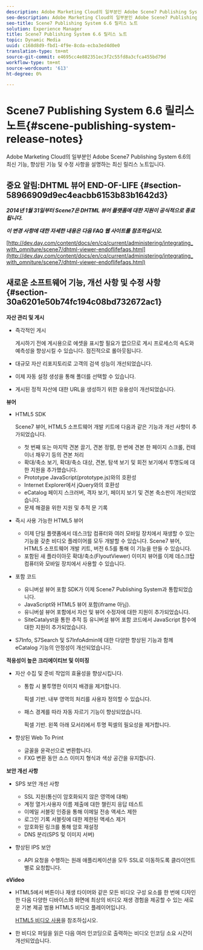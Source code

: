```yaml
---
description: Adobe Marketing Cloud의 일부분인 Adobe Scene7 Publishing System 6.6의 최신 기능, 향상된 기능 및 수정 사항을 설명하는 최신 릴리스 노트입니다.
seo-description: Adobe Marketing Cloud의 일부분인 Adobe Scene7 Publishing System 6.6의 최신 기능, 향상된 기능 및 수정 사항을 설명하는 최신 릴리스 노트입니다.
seo-title: Scene7 Publishing System 6.6 릴리스 노트
solution: Experience Manager
title: Scene7 Publishing System 6.6 릴리스 노트
topic: Dynamic Media
uuid: c168d8d9-fbd1-4f9e-8cda-ecba3ed4d0e0
translation-type: tm+mt
source-git-commit: e4695cc4e882351ec3f2c55fd8a3cfca455bd79d
workflow-type: tm+mt
source-wordcount: '613'
ht-degree: 0%

---
```



# Scene7 Publishing System 6.6 릴리스 노트{#scene-publishing-system-release-notes}

Adobe Marketing Cloud의 일부분인 Adobe Scene7 Publishing System 6.6의 최신 기능, 향상된 기능 및 수정 사항을 설명하는 최신 릴리스 노트입니다.

## 중요 알림:DHTML 뷰어 END-OF-LIFE {#section-58966909d9ec4eacbb6153b83b1642d3}

***2014년 1월 31일부터 Scene7은 DHTML 뷰어 플랫폼에 대한 지원이 공식적으로 종료됩니다.***

***이 변경 사항에 대한 자세한 내용은 다음 FAQ 웹 사이트를 참조하십시오.***

[http://dev.day.com/content/docs/en/cq/current/administering/integrating_with_omniture/scene7/dhtml-viewer-endoflifefaqs.html](http://dev.day.com/content/docs/en/cq/current/administering/integrating_with_omniture/scene7/dhtml-viewer-endoflifefaqs.html)

## 새로운 소프트웨어 기능, 개선 사항 및 수정 사항 {#section-30a6201e50b74fc194c08bd732672ac1}

**자산 관리 및 게시**

* 즉각적인 게시

   게시하기 전에 게시용으로 에셋을 표시할 필요가 없으므로 게시 프로세스의 속도와 예측성을 향상시킬 수 있습니다. 점진적으로 롤아웃됩니다.

* 대규모 자산 리포지토리로 고객의 검색 성능이 개선되었습니다.
* 이제 자동 설정 생성을 통해 폴더를 선택할 수 있습니다.
* 게시된 정적 자산에 대한 URL을 생성하기 위한 유용성이 개선되었습니다.

**뷰어**

* HTML5 SDK

   Scene7 뷰어, HTML5 소프트웨어 개발 키트에 다음과 같은 기능과 개선 사항이 추가되었습니다.

   * 첫 번째 또는 마지막 견본 끌기, 견본 정렬, 한 번에 견본 한 페이지 스크롤, 컨테이너 채우기 등의 견본 처리
   * 확대/축소 보기, 확대/축소 대상, 견본, 탐색 보기 및 회전 보기에서 투명도에 대한 지원을 추가했습니다.
   * Prototype JavaScript(prototype.js)와의 호환성
   * Internet Explorer에서 jQuery와의 호환성
   * eCatalog 페이지 스크러버, 격자 보기, 페이지 보기 및 견본 축소판이 개선되었습니다.
   * 문제 해결을 위한 지원 및 추적 문 기록

* 즉시 사용 가능한 HTML5 뷰어

   * 이제 단일 플랫폼에서 데스크탑 컴퓨터와 여러 모바일 장치에서 재생할 수 있는 기능을 갖춘 비디오 플레이어를 모두 개발할 수 있습니다. Scene7 뷰어, HTML5 소프트웨어 개발 키트, 버전 6.5를 통해 이 기능을 만들 수 있습니다.
   * 포함된 새 플라이아웃 확대/축소(FlyoutViewer) 이미지 뷰어를 이제 데스크탑 컴퓨터와 모바일 장치에서 사용할 수 있습니다.

* 포함 코드

   * 유니버설 뷰어 포함 SDK가 이제 Scene7 Publishing System과 통합되었습니다.
   * JavaScript와 HTML5 뷰어 포함(iframe 아님).
   * 유니버설 뷰어 포함에서 자산 및 뷰어 수정자에 대한 지원이 추가되었습니다.
   * SiteCatalyst을 통한 추적 등 유니버설 뷰어 포함 코드에서 JavaScript 함수에 대한 지원이 추가되었습니다.

* S7Info, S7Search 및 S7InfoAdmin에 대한 다양한 향상된 기능과 함께 eCatalog 기능의 안정성이 개선되었습니다.

**적응성이 높은 크리에이티브 및 이미징**

* 자산 수집 및 준비 작업의 효율성을 향상시킵니다.

   * 통합 시 불투명한 이미지 배경을 제거합니다.

      픽셀 기반. 내부 영역의 처리를 사용자 정의할 수 있습니다.
   * 패스 경계를 따라 자동 자르기 기능이 향상되었습니다.

      픽셀 기반. 왼쪽 아래 모서리에서 투명 픽셀의 필요성을 제거합니다.

* 향상된 Web To Print

   * 글꼴을 윤곽선으로 변환합니다.
   * FXG 변환 동안 소스 이미지 형식과 색상 공간을 유지합니다.

**보안 개선 사항**

* SPS 보안 개선 사항

   * SSL 지원(통신이 암호화되지 않은 영역에 대해)
   * 계정 열거:사용자 이름 제출에 대한 챌린지 응답 테스트
   * 이메일 서블릿 인증을 통해 이메일 전송 액세스 제한
   * 로그인 기록 서블릿에 대한 제한된 액세스 제거
   * 암호화된 링크를 통해 암호 재설정
   * DNS 분리(SPS 및 이미지 서버)

* 향상된 IPS 보안

   * API 요청을 수행하는 원래 애플리케이션을 모두 SSL로 이동하도록 클라이언트별로 요청합니다.

**eVideo**

* HTML5에서 버튼이나 재생 타이머와 같은 모든 비디오 구성 요소를 한 번에 디자인한 다음 다양한 디바이스와 화면에 최상의 비디오 재생 경험을 제공할 수 있는 새로운 기본 제공 범용 HTML5 비디오 플레이어입니다.

   [HTML5 비디오 사용](http://help.adobe.com/en_US/scene7/using/WS98ca2e6790647c064dcc4e2c1399dadca0f-8000.html)을 참조하십시오.

* 한 비디오 파일을 읽은 다음 여러 인코딩으로 출력하는 비디오 인코딩 소요 시간이 개선되었습니다.

